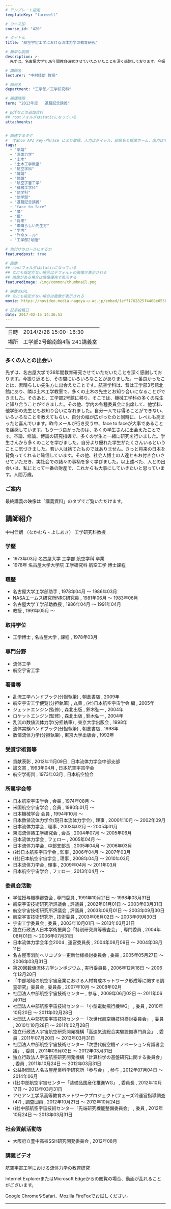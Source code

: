 ```yaml
---
# テンプレート指定
templateKey: "farewell"

# コースID
course_id: "420"

# タイトル
title: "航空宇宙工学における流体力学の教育研究"

# 簡単な説明
description: >-
  先ずは、名古屋大学で36年間教育研究させていただいたことを深く感謝しております。今振り返ると、その間にいろいろなことがありました。一番良かったことは、素晴らしい先生方に出会えたことです。航空学科は、昔は工学部3号館北館にあり、隣は土木工学教室で、多くの土木の先生とお知り合いになることができました。そのあと、工学部2号館に移り、そこでは、機械工学科の多くの先生と知り合うことができました。その他、 ....

# 講師名
lecturer: "中村佳朗 教授"

# 部局名
department: "工学部／工学研究科"

# 開講時限
term: "2013年度	退職記念講義"

# pdfなどの追加資料
## rootフォルダはstaticになっている
attachments:


# 関連するタグ
# （Yahoo API Key-Phrase により取得。入力はタイトル、部局名と授業ホーム、出力はキーフレーズ（tags））
tags:
  - "卒論"
  - "流体力学"
  - "土木"
  - "土木工学教室"
  - "航空学科"
  - "博論"
  - "修論"
  - "航空宇宙工学"
  - "機械工学科"
  - "他学科"
  - "他学部"
  - "退職記念講義"
  - "face to face"
  - "隣"
  - "幅"
  - "将来"
  - "素晴らしい先生方"
  - "学内"
  - "昨今メール"
  - "工学部2号館"

# 色付けのロールにするか
featuredpost: true

# 画像
## rootフォルダはstaticになっている
## なにも指定がない場合はデフォルトの画像が表示される
## 映像がある場合は映像優先で表示する
featuredimage: /img/common/thumbnail.png

# 映像のURL
## なにも指定がない場合は画像が表示される
movie: https://nuvideo.media.nagoya-u.ac.jp/embed/1eff1762825f4408e05582a1adc561e9ce1fe633

# 記事投稿日
date: 2017-02-15 14:36:53
---
```


|   |   |
|---|---|
| 日時 | 2014/2/28  15:00-16:30 |
| 場所 | 工学部2号館南館4階 241講義室 |
|   |   |


### 多くの人との出会い 

先ずは、名古屋大学で36年間教育研究させていただいたことを深く感謝しております。今振り返ると、その間にいろいろなことがありました。一番良かったことは、素晴らしい先生方に出会えたことです。航空学科は、昔は工学部3号館北館にあり、隣は土木工学教室で、多くの土木の先生とお知り合いになることができました。そのあと、工学部2号館に移り、そこでは、機械工学科の多くの先生と知り合うことができました。その他、学内の各種委員会に出席して、他学科、他学部の先生ともお知り合いになれました。自分一人では得ることができない、いろいろなことを教えてもらい、自分の幅が広がったのと同時に、レベルも高まったと喜んでいます。昨今メールが行き交う中、face to faceが大事であることを痛感しています。もう一つ良かったのは、多くの学生さんに出会えたことです。卒論、修論、博論の研究指導で、多くの学生と一緒に研究を行いました。学生さんから多くのことを学びました。自分より優れた学生がたくさんいるということに気づきました。若い人は捨てたものではありません。きっと将来の日本を背負ってくれると確信しています。その他、社会人博士の人達ともお付き合いさせていただき、実社会での諸々の事柄を多く学びました。以上述べた、人との出会いは、私にとって一番の財産で、これからも大事にしていきたいと思っています。人間万歳。 

### ご案内

最終講義の映像は「講義資料」のタブでご覧いただけます。


## 講師紹介

中村佳朗 （なかむら・よしあき） 工学研究科教授 

### 学歴

  * 1973年03月 名古屋大学 工学部 航空学科 卒業
  * 1978年 名古屋大学大学院 工学研究科 航空工学 博士課程 

### 職歴

  * 名古屋大学工学部助手 , 1978年04月 〜 1986年03月
  * NASAエームス研究所NRC研究員 , 1981年06月 〜 1983年06月
  * 名古屋大学工学部助教授 , 1986年04月 〜 1991年04月
  * 教授 , 1991年05月 〜 

### 取得学位

  * 工学博士 , 名古屋大学 , 課程 , 1978年03月

### 専門分野

  * 流体工学
  * 航空宇宙工学

### 著書等

  * 乱流工学ハンドブック(分担執筆) , 朝倉書店 , 2009年
  * 航空宇宙工学便覧(分担執筆) , 丸善 , (社)日本航空宇宙学会 編 , 2005年
  * ジェットエンジン(監修) , 森北出版 , 鈴木弘一 , 2004年
  * ロケットエンジン(監修) , 森北出版 , 鈴木弘一 , 2004年
  * 乱流の数値流体力学(分担執筆) , 東京大学出版会 , 1998年
  * 流体実験ハンドブック(分担執筆) , 朝倉書店 , 1998年
  * 数値流体力学(分担執筆) , 東京大学出版会 , 1992年

### 受賞学術賞等

  * 貢献表彰 , 2012年11月09日 , 日本流体力学会中部支部
  * 論文賞 , 1993年04月 , 日本航空宇宙学会
  * 航空学術賞 , 1973年03月 , 日本航空協会

### 所属学会等

  * 日本航空宇宙学会 , 会員 , 1974年08月 〜 
  * 米国航空宇宙学会 , 会員 , 1980年01月 〜 
  * 日本機械学会 会員 , 1994年10月 〜 
  * 日本数値流体力学会(現日本流体力学会) , 理事 , 2000年10月 〜 2002年09月
  * 日本流体力学会 , 理事 , 2003年02月 〜 2005年01月
  * 東海流体熱工学研究会 , 会長 , 2004年07月 〜 2005年06月
  * 日本流体力学会 , フェロー , 2005年04月 〜
  * 日本流体力学会 , 中部支部長 , 2005年04月 〜 2006年03月
  * (社)日本航空宇宙学会 , 監事 , 2006年04月 〜 2007年03月
  * (社)日本航空宇宙学会 , 理事 , 2008年04月 〜 2010年03月
  * 日本流体力学会 , 理事 , 2009年04月 〜 2011年03月
  * 日本航空宇宙学会 , フェロー , 2013年04月 〜

### 委員会活動

  * 学位授与機構審査会 , 専門委員 , 1991年10月21日 〜 1998年03月31日
  * 航空宇宙技術研究所評議会 , 評議員 , 2002年01月01日 〜 2003年03月31日
  * 航空宇宙技術研究所評議会 , 評議員 , 2003年06月01日 〜 2003年09月30日
  * 航空宇宙技術研究所 , 技術委員 , 2003年06月02日 〜 2003年09月30日
  * 宇宙工学委員会 , 委員 , 2003年10月01日 〜 2013年03月31日
  * 独立行政法人日本学術振興会「特別研究員等審査会」 , 専門委員 , 2004年08月01日 〜 2006年07月31日
  * 日本流体力学会年会2004 , 運営委員長 , 2004年08月09日 〜 2004年08月11日
  * 名古屋市消防ヘリコプター更新仕様検討委員会 , 委員 , 2005年05月27日 〜 2006年03月31日
  * 第20回数値流体力学シンポジウム , 実行委員長 , 2006年12月18日 〜 2006年12月20日
  * 「中部地域の航空宇宙産業における人材育成ネットワーク形成等に関する調査研究」委員会 , 委員長 , 2007年10月 〜 2008年02月
  * 社団法人中部航空宇宙技術センター , 参与 , 2009年06月02日 〜 2011年06月01日
  * 社団法人中部航空宇宙技術センター「小型電動飛行機WG」 , 委員 , 2010年10月20日 〜 2011年02月28日
  * 社団法人中部航空宇宙技術センター「次世代航空機技術検討委員会」 , 委員 , 2010年10月28日 〜 2011年02月28日
  * 独立行政法人宇宙航空研究開発機構「高速気流総合実験設備専門員会」 , 委員 , 2011年07月20日 〜 2013年03月31日
  * 社団法人中部航空宇宙技術センター「次世代航空機イノベーション有識者会議」 , 委員 , 2011年09月02日 〜 2012年03月31日
  * 独立行政法人宇宙航空研究開発機構「計算科学の基盤研究に関する委員会」 , 委員 , 2011年10月24日 〜 2012年03月31日
  * 公益財団法人名古屋産業科学研究所「参与会」 , 参与 , 2012年07月04日 〜 2014年06月
  * (社)中部航空宇宙センター「装備品国産化推進WG」 , 委員長 , 2012年10月17日 〜 2013年03月31日
  * アセアン工学系高等教育ネットワークプロジェクト(フェーズ2)運営指導調査(47) , 調査団員 , 2012年10月21日 〜 2012年10月24日
  * (社)中部航空宇宙技術センター「先端研究機能整備委員会」 , 委員 , 2012年10月24日 〜 2013年03月31日

### 社会貢献活動等

  * 大阪府立豊中高校SSH研究開発委員会 , 2012年08月


### 講義ビデオ

<a href="https://nuvideo.media.nagoya-u.ac.jp/embed/1eff1762825f4408e05582a1adc561e9ce1fe633" target="blank">航空宇宙工学における流体力学の教育研究</a>  


Internet ExplorerまたはMicrosoft Edgeからの閲覧の場合、動画が乱れることがございます。

Google ChromeやSafari、Mozilla FireFoxでお試しください。


-----